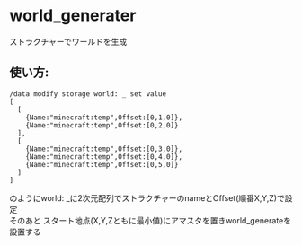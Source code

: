 # world_generater
ストラクチャーでワールドを生成

## 使い方:  
```mcfunction
/data modify storage world: _ set value 
[
  [
    {Name:"minecraft:temp",Offset:[0,1,0]},
    {Name:"minecraft:temp",Offset:[0,2,0]}
  ],
  [
    {Name:"minecraft:temp",Offset:[0,3,0]},
    {Name:"minecraft:temp",Offset:[0,4,0]},
    {Name:"minecraft:temp",Offset:[0,5,0]}
  ]
]
```
のようにworld: \_に2次元配列でストラクチャーのnameとOffset(順番X,Y,Z)で設定  
そのあと スタート地点(X,Y,Zともに最小値)にアマスタを置きworld_generateを設置する
